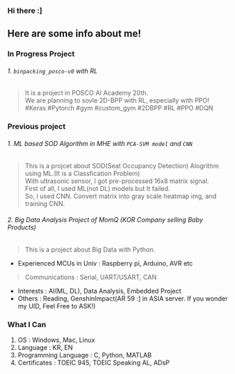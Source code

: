 ### Hi there :]

Here are some info about me!
---

### In Progress Project
###### 1. `binpacking_posco-v0` with RL
> It is a project in POSCO AI Academy 20th.<br>
> We are planning to sovle 2D-BPP with RL, especially with PPO! <br>
> #Keras #Pytorch #gym #custom_gym #2DBPP #RL #PPO #DQN

### Previous project
###### 1. ML based SOD Algorithm in MHE with `PCA-SVM model` and `CNN`
 > This is a projcet about SOD(Seat Occupancy Detection) Alogrithm using ML.(It is a Classfication Problem)<br>
 > With ultrasonic sensor, I got pre-processed 16x8 matrix signal.<br>
 > First of all, I used ML(not DL) models but It failed.<br>
 > So, I used CNN. Convert matrix into gray scale heatmap img, and training CNN.

###### 2. Big Data Analysis Project of MomQ (KOR Company selling Baby Products)
 > This is a project about Big Data with Python.
 
 
- Experienced MCUs in Univ : Raspberry pi, Arduino, AVR etc
> Communications : Serial, UART/USART, CAN

- Interests : AI(ML, DL), Data Analysis, Embedded Project
- Others : Reading, GenshinImpact(AR 59 :] in ASIA server. If you wonder my UID, Feel Free to ASK!)

### What I Can
1. OS : Windows, Mac, Linux
2. Language : KR, EN
3. Programming Language : C, Python, MATLAB
4. Certificates : TOEIC 945, TOEIC Speaking AL, ADsP
